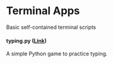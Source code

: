 # Terminal Apps
Basic self-contained terminal scripts

#### typing.py ([Link](typing.py))
A simple Python game to practice typing.
